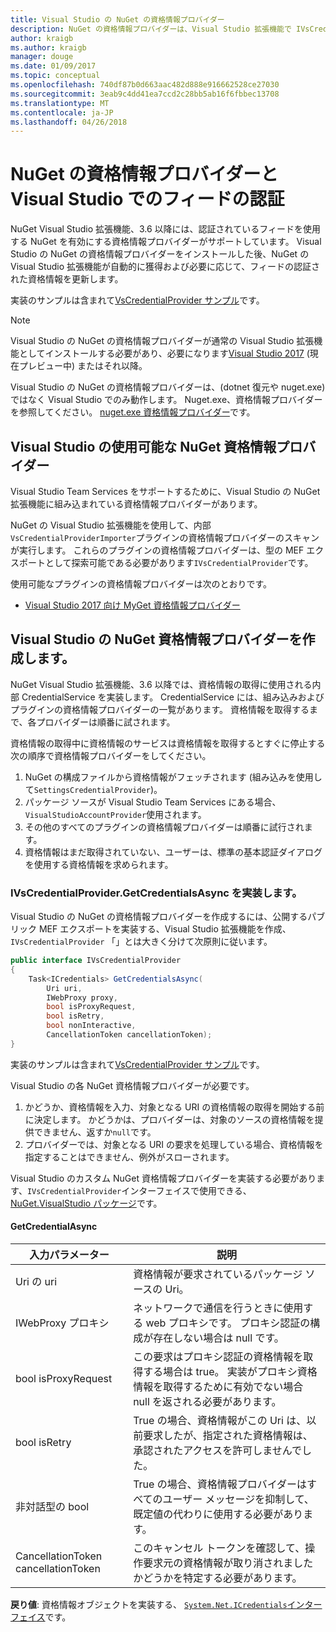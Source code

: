 ```yaml
---
title: Visual Studio の NuGet の資格情報プロバイダー
description: NuGet の資格情報プロバイダーは、Visual Studio 拡張機能で IVsCredentialProvider インターフェイスを実装することによって、フィードで認証します。
author: kraigb
ms.author: kraigb
manager: douge
ms.date: 01/09/2017
ms.topic: conceptual
ms.openlocfilehash: 740df87b0d663aac482d888e916662528ce27030
ms.sourcegitcommit: 3eab9c4dd41ea7ccd2c28bb5ab16f6fbbec13708
ms.translationtype: MT
ms.contentlocale: ja-JP
ms.lasthandoff: 04/26/2018
---
```

# <a name="authenticating-feeds-in-visual-studio-with-nuget-credential-providers"></a>NuGet の資格情報プロバイダーと Visual Studio でのフィードの認証

NuGet Visual Studio 拡張機能、3.6 以降には、認証されているフィードを使用する NuGet を有効にする資格情報プロバイダーがサポートしています。
Visual Studio の NuGet の資格情報プロバイダーをインストールした後、NuGet の Visual Studio 拡張機能が自動的に獲得および必要に応じて、フィードの認証された資格情報を更新します。

実装のサンプルは含まれて[VsCredentialProvider サンプル](https://github.com/NuGet/Samples/tree/master/VsCredentialProvider)です。

> [!Note]
> Visual Studio の NuGet の資格情報プロバイダーが通常の Visual Studio 拡張機能としてインストールする必要があり、必要になります[Visual Studio 2017](https://aka.ms/vs/15/preview/vs_enterprise) (現在プレビュー中) またはそれ以降。
>
> Visual Studio の NuGet の資格情報プロバイダーは、(dotnet 復元や nuget.exe) ではなく Visual Studio でのみ動作します。 Nuget.exe、資格情報プロバイダーを参照してください。 [nuget.exe 資格情報プロバイダー](nuget-exe-Credential-providers.md)です。

## <a name="available-nuget-credential-providers-for-visual-studio"></a>Visual Studio の使用可能な NuGet 資格情報プロバイダー

Visual Studio Team Services をサポートするために、Visual Studio の NuGet 拡張機能に組み込まれている資格情報プロバイダーがあります。

NuGet の Visual Studio 拡張機能を使用して、内部`VsCredentialProviderImporter`プラグインの資格情報プロバイダーのスキャンが実行します。 これらのプラグインの資格情報プロバイダーは、型の MEF エクスポートとして探索可能である必要があります`IVsCredentialProvider`です。

使用可能なプラグインの資格情報プロバイダーは次のとおりです。

- [Visual Studio 2017 向け MyGet 資格情報プロバイダー](http://docs.myget.org/docs/reference/credential-provider-for-visual-studio)

## <a name="creating-a-nuget-credential-provider-for-visual-studio"></a>Visual Studio の NuGet 資格情報プロバイダーを作成します。

NuGet Visual Studio 拡張機能、3.6 以降では、資格情報の取得に使用される内部 CredentialService を実装します。 CredentialService には、組み込みおよびプラグインの資格情報プロバイダーの一覧があります。 資格情報を取得するまで、各プロバイダーは順番に試されます。

資格情報の取得中に資格情報のサービスは資格情報を取得するとすぐに停止する次の順序で資格情報プロバイダーをしてください。

1. NuGet の構成ファイルから資格情報がフェッチされます (組み込みを使用して`SettingsCredentialProvider`)。
1. パッケージ ソースが Visual Studio Team Services にある場合、`VisualStudioAccountProvider`使用されます。
1. その他のすべてのプラグインの資格情報プロバイダーは順番に試行されます。
1. 資格情報はまだ取得されていない、ユーザーは、標準の基本認証ダイアログを使用する資格情報を求められます。

### <a name="implementing-ivscredentialprovidergetcredentialsasync"></a>IVsCredentialProvider.GetCredentialsAsync を実装します。

Visual Studio の NuGet の資格情報プロバイダーを作成するには、公開するパブリック MEF エクスポートを実装する、Visual Studio 拡張機能を作成、 `IVsCredentialProvider` 「」とは大きく分けて次原則に従います。

```cs
public interface IVsCredentialProvider
{
    Task<ICredentials> GetCredentialsAsync(
        Uri uri,
        IWebProxy proxy,
        bool isProxyRequest,
        bool isRetry,
        bool nonInteractive,
        CancellationToken cancellationToken);
}
```

実装のサンプルは含まれて[VsCredentialProvider サンプル](https://github.com/NuGet/Samples/tree/master/VsCredentialProvider)です。

Visual Studio の各 NuGet 資格情報プロバイダーが必要です。

1. かどうか、資格情報を入力、対象となる URI の資格情報の取得を開始する前に決定します。 かどうかは、プロバイダーは、対象のソースの資格情報を提供できません、返すか`null`です。
1. プロバイダーでは、対象となる URI の要求を処理している場合、資格情報を指定することはできません、例外がスローされます。

Visual Studio のカスタム NuGet 資格情報プロバイダーを実装する必要があります、`IVsCredentialProvider`インターフェイスで使用できる、 [NuGet.VisualStudio パッケージ](https://www.nuget.org/packages/NuGet.VisualStudio/)です。

#### <a name="getcredentialasync"></a>GetCredentialAsync

| 入力パラメーター |説明|
| ----------------|-----------|
| Uri の uri | 資格情報が要求されているパッケージ ソースの Uri。|
| IWebProxy プロキシ | ネットワークで通信を行うときに使用する web プロキシです。 プロキシ認証の構成が存在しない場合は null です。 |
| bool isProxyRequest | この要求はプロキシ認証の資格情報を取得する場合は true。 実装がプロキシ資格情報を取得するために有効でない場合 null を返される必要があります。 |
| bool isRetry | True の場合、資格情報がこの Uri は、以前要求したが、指定された資格情報は、承認されたアクセスを許可しませんでした。 |
| 非対話型の bool | True の場合、資格情報プロバイダーはすべてのユーザー メッセージを抑制して、既定値の代わりに使用する必要があります。 |
| CancellationToken cancellationToken | このキャンセル トークンを確認して、操作要求元の資格情報が取り消されましたかどうかを特定する必要があります。 |

**戻り値**: 資格情報オブジェクトを実装する、 [ `System.Net.ICredentials`インターフェイス](/dotnet/api/system.net.icredentials?view=netstandard-2.0)です。
